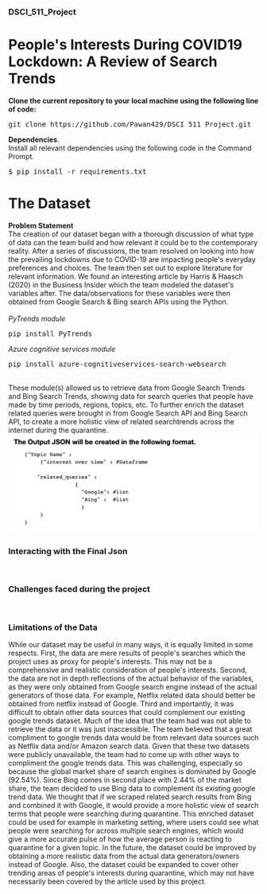<h3>DSCI_511_Project</h3>
<h1>People's Interests During COVID19 Lockdown: A Review of Search Trends</h1>

<b>Clone the current repository to your local machine using the following line of code:</b>

<pre>
git clone https://github.com/Pawan429/DSCI_511_Project.git
</pre>

<b>Dependencies</b>.  <br>
Install all relevant dependencies using the following code in the Command Prompt.  <br>
<pre>
$ pip install -r requirements.txt
</pre>

<h1>The Dataset</h2>
<b>Problem Statement</b><br>
The creation of our dataset began with a thorough discussion of what type of data can the team build and how relevant it could be to the contemporary reality. After a series of discussions, the team resolved on looking into how the prevailing lockdowns due to COVID-19 are impacting people's everyday preferences and choices. The team then set out to explore literature for relevant information. We found an interesting article by Harris & Haasch (2020) in the Business Insider which the team modeled the dataset's variables after. The data/observations for these variables were then obtained from Google Search & Bing search APIs using the Python. <br>
<br>
<em>PyTrends module </em><br>
<pre>pip install PyTrends</pre>
<em>Azure cognitive services module </em><br>
<pre>pip install azure-cognitiveservices-search-websearch</pre>
<br>
These module(s) allowed us to retrieve data from Google Search Trends and Bing Search Trends, showing data for search queries that people have made by time periods, regions, topics, etc. To further enrich the dataset related queries were brought in from Google Search API and Bing Search API, to create a more holistic view of related searchtrends across the internet during the quarantine.
<br>
<img src = 'output_format.png'>
<br>
<h3>Interacting with the Final Json</h3><br>
<h3>Challenges faced during the project</h3><br>
<h3>Limitations of the Data</h3>
While our dataset may be useful in many ways, it is equally limited in some respects. First, the data are mere results of people's searches which the project uses as proxy for people's interests. This may not be a comprehensive and realistic consideration of people's interests. Second, the data are not in depth reflections of the actual behavior of the variables, as they were only obtained from Google search engine instead of the actual generators of those data. For example, Netflix related data should better be obtained from netflix instead of Google. Third and importantly, it was difficult to obtain other data sources that could complement our existing google trends dataset. Much of the idea that the team had was not able to retrieve the data or it was just inaccessible. The team believed that a great compliment to google trends data would be from relevant data sources such as Netflix data and/or Amazon search data. Given that these two datasets were publicly unavailable, the team had to come up with other ways to compliment the google trends data. This was challenging, especially so because the global market share of search engines is dominated by Google (92.54%). Since Bing comes in second place with 2.44% of the market share, the team decided to use Bing data to complement its existing google trend data. We thought that if we scraped related search results from Bing and combined it with Google, it would provide a more holistic view of search terms that people were searching during quarantine. This enriched dataset could be used for example in marketing setting, where users could see what people were searching for across multiple search engines, which would give a more accurate pulse of how the average person is reacting to quarantine for a given topic. In the future, the dataset could be improved by obtaining a more realistic data from the actual data generators/owners instead of Google. Also, the dataset could be expanded to cover other trending areas of people's interests during quarantine, which may not have necessarily been covered by the article used by this project.


